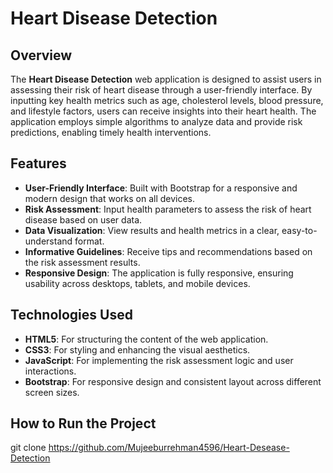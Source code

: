 # Heart Disease Detection

## Overview
The **Heart Disease Detection** web application is designed to assist users in assessing their risk of heart disease through a user-friendly interface. By inputting key health metrics such as age, cholesterol levels, blood pressure, and lifestyle factors, users can receive insights into their heart health. The application employs simple algorithms to analyze data and provide risk predictions, enabling timely health interventions.

## Features
- **User-Friendly Interface**: Built with Bootstrap for a responsive and modern design that works on all devices.
- **Risk Assessment**: Input health parameters to assess the risk of heart disease based on user data.
- **Data Visualization**: View results and health metrics in a clear, easy-to-understand format.
- **Informative Guidelines**: Receive tips and recommendations based on the risk assessment results.
- **Responsive Design**: The application is fully responsive, ensuring usability across desktops, tablets, and mobile devices.

## Technologies Used
- **HTML5**: For structuring the content of the web application.
- **CSS3**: For styling and enhancing the visual aesthetics.
- **JavaScript**: For implementing the risk assessment logic and user interactions.
- **Bootstrap**: For responsive design and consistent layout across different screen sizes.

## How to Run the Project

   git clone https://github.com/Mujeeburrehman4596/Heart-Desease-Detection

